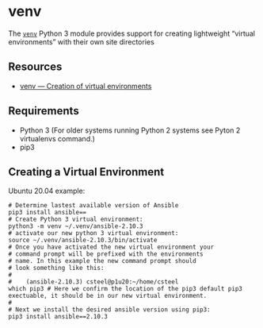 # venv

The [`venv`](https://docs.python.org/3/library/venv.html#module-venv) Python 3 module provides support for creating lightweight “virtual environments” with their own site directories 

## Resources

* [venv — Creation of virtual environments](https://docs.python.org/3/library/venv.html)

## Requirements

* Python 3 (For older systems running Python 2 systems see Pyton 2 virtualenvs command.)
* pip3
## Creating a Virtual Environment

Ubuntu 20.04 example:

```shell
# Determine lastest available version of Ansible
pip3 install ansible==
# Create Python 3 virtual environment:
python3 -m venv ~/.venv/ansible-2.10.3
# activate our new python 3 virtual environment:
source ~/.venv/ansible-2.10.3/bin/activate
# Once you have activated the new virtual environment your
# command prompt will be prefixed with the environments 
# name. In this example the new command prompt should
# look something like this:
#
#    (ansible-2.10.3) csteel@p1u20:~/home/csteel
which pip3 # Here we confirm the location of the pip3 default pip3 exectuable, it should be in our new virtual environment.
#
# Next we install the desired ansible version using pip3:
pip3 install ansible==2.10.3
```



